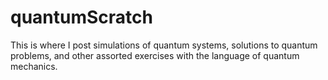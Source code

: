 # quantumScratch
This is where I post simulations of quantum systems, solutions to quantum problems, and other assorted exercises with the language of quantum mechanics.
